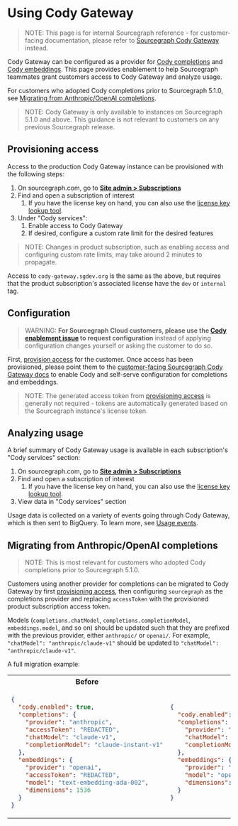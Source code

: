 # Using Cody Gateway

> NOTE: This page is for internal Sourcegraph reference - for customer-facing documentation, please refer to [Sourcegraph Cody Gateway](https://docs.sourcegraph.com/cody/cody_gateway) instead.

Cody Gateway can be configured as a provider for [Cody completions](https://docs.sourcegraph.com/cody/completions) and [Cody embeddings](https://docs.sourcegraph.com/cody/explanations/code_graph_context#embeddings).
This page provides enablement to help Sourcegraph teammates grant customers access to Cody Gateway and analyze usage.

For customers who adopted Cody completions prior to Sourcegraph 5.1.0, see [Migrating from Anthropic/OpenAI completions](#migrating-from-anthropicopenai-completions).

> NOTE: Cody Gateway is only available to instances on Sourcegraph 5.1.0 and above. This guidance is not relevant to customers on any previous Sourcegraph release.

## Provisioning access

Access to the production Cody Gateway instance can be provisioned with the following steps:

1. On sourcegraph.com, go to [**Site admin > Subscriptions**](https://sourcegraph.com/site-admin/dotcom/product/subscriptions)
2. Find and open a subscription of interest
   1. If you have the license key on hand, you can also use the [license key lookup tool](https://sourcegraph.com/site-admin/dotcom/product/licenses).
3. Under "Cody services":
   1. Enable access to Cody Gateway
   2. If desired, configure a custom rate limit for the desired features

> NOTE: Changes in product subscription, such as enabling access and configuring custom rate limits, may take around 2 minutes to propagate.

Access to `cody-gateway.sgdev.org` is the same as the above, but requires that the product subscription's associated license have the `dev` or `internal` tag.

## Configuration

> WARNING: **For Sourcegraph Cloud customers, please use the [Cody enablement issue](https://github.com/sourcegraph/customer/issues/new?assignees=&labels=team%2Fcloud%2Cmi%2Cmi%2Fenable-cody-request&projects=&template=managed-instance-enable-cody.md&title=Managed+Instance+enable+Cody+for+%5BCUSTOMER+NAME%5D) to request configuration** instead of applying configuration changes yourself or asking the customer to do so.

First, [provision access](#provisioning-access) for the customer.
Once access has been provisioned, please point them to the [customer-facing Sourcegraph Cody Gateway docs](https://docs.sourcegraph.com/cody/cody_gateway) to enable Cody and self-serve configuration for completions and embeddings.

> NOTE: The generated access token from [provisioning access](#provisioning-access) is generally not required - tokens are automatically generated based on the Sourcegraph instance's license token.

## Analyzing usage

A brief summary of Cody Gateway usage is available in each subscription's "Cody services" section:

1. On sourcegraph.com, go to [**Site admin > Subscriptions**](https://sourcegraph.com/site-admin/dotcom/product/subscriptions)
2. Find and open a subscription of interest
   1. If you have the license key on hand, you can also use the [license key lookup tool](https://sourcegraph.com/site-admin/dotcom/product/licenses).
3. View data in "Cody services" section

Usage data is collected on a variety of events going through Cody Gateway, which is then sent to BigQuery. To learn more, see [Usage events](./index.md#usage-events).

## Migrating from Anthropic/OpenAI completions

> NOTE: This is most relevant for customers who adopted Cody completions prior to Sourcegraph 5.1.0.

Customers using another provider for completions can be migrated to Cody Gateway by first [provisioning access](#provisioning-access), then configuring `sourcegraph` as the completions provider and replacing `accessToken` with the provisioned product subscription access token.

Models (`completions.chatModel`, `completions.completionModel`, `embeddings.model`, and so on) should be updated such that they are prefixed with the previous provider, either `anthropic/` or `openai/`. For example, `"chatModel": "anthropic/claude-v1"` should be updated to `"chatModel": "anthropic/claude-v1"`.

A full migration example:

<table>
<tr>
<th><b>Before</b></th>
<th><b>After</b></th>
</tr>
<tr>
<td>

```json
{
  "cody.enabled": true,
  "completions": {
    "provider": "anthropic",
    "accessToken": "REDACTED",
    "chatModel": "claude-v1",
    "completionModel": "claude-instant-v1"
  },
  "embeddings": {
    "provider": "openai",
    "accessToken": "REDACTED",
    "model": "text-embedding-ada-002",
    "dimensions": 1536
  }
}
```

</td>
<td>

```json
{
  "cody.enabled": true,
  "completions": {
    "provider": "sourcegraph",
    "chatModel": "anthropic/claude-v1",
    "completionModel": "anthropic/claude-instant-v1"
  },
  "embeddings": {
    "provider": "sourcegraph",
    "model": "openai/text-embedding-ada-002",
    "dimensions": 1536
  }
}
```

</td>
</tr>
</table>
